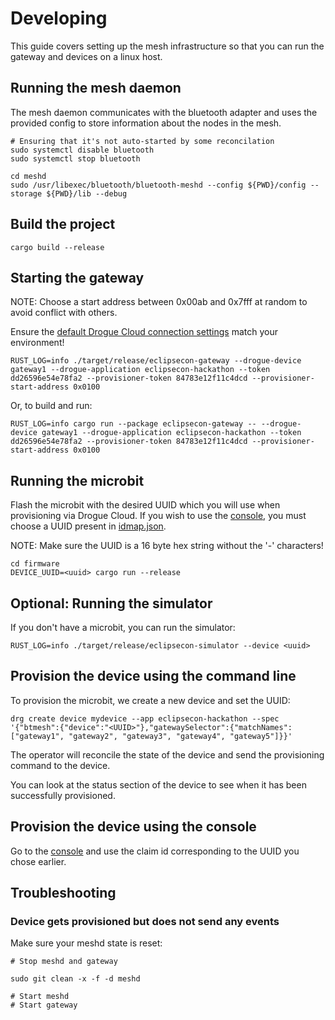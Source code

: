 # Developing

This guide covers setting up the mesh infrastructure so that you can run the gateway and devices on a linux host.

## Running the mesh daemon

The mesh daemon communicates with the bluetooth adapter and uses the provided config to store information about the nodes in the mesh.

```
# Ensuring that it's not auto-started by some reconcilation
sudo systemctl disable bluetooth
sudo systemctl stop bluetooth

cd meshd
sudo /usr/libexec/bluetooth/bluetooth-meshd --config ${PWD}/config --storage ${PWD}/lib --debug
```

## Build the project

```
cargo build --release
```

## Starting the gateway

NOTE: Choose a start address between 0x00ab and 0x7fff at random to avoid conflict with others.

Ensure the [default Drogue Cloud connection settings](https://github.com/Eclipse-IoT/eclipsecon-2022-hackathon/blob/main/gateway/src/main.rs) match your environment!

```
RUST_LOG=info ./target/release/eclipsecon-gateway --drogue-device gateway1 --drogue-application eclipsecon-hackathon --token dd26596e54e78fa2 --provisioner-token 84783e12f11c4dcd --provisioner-start-address 0x0100
```

Or, to build and run:

```shell
RUST_LOG=info cargo run --package eclipsecon-gateway -- --drogue-device gateway1 --drogue-application eclipsecon-hackathon --token dd26596e54e78fa2 --provisioner-token 84783e12f11c4dcd --provisioner-start-address 0x0100
```

## Running the microbit

Flash the microbit with the desired UUID which you will use when provisioning via Drogue Cloud. If you wish to use the [console](https://console-eclipsecon-2022.apps.sandbox.drogue.world/), you must choose a UUID present in [idmap.json](https://github.com/Eclipse-IoT/eclipsecon-2022-hackathon/blob/main/example-apps/console/src/main/resources/META-INF/resources/idmap.json).

NOTE: Make sure the UUID is a 16 byte hex string without the '-' characters!

```
cd firmware
DEVICE_UUID=<uuid> cargo run --release
```

## Optional: Running the simulator

If you don't have a microbit, you can run the simulator:

```
RUST_LOG=info ./target/release/eclipsecon-simulator --device <uuid>
```


## Provision the device using the command line

To provision the microbit, we create a new device and set the UUID:

```
drg create device mydevice --app eclipsecon-hackathon --spec '{"btmesh":{"device":"<UUID>"},"gatewaySelector":{"matchNames":["gateway1", "gateway2", "gateway3", "gateway4", "gateway5"]}}'
```

The operator will reconcile the state of the device and send the provisioning command to the device.

You can look at the status section of the device to see when it has been successfully provisioned.

## Provision the device using the console

Go to the [console](https://console-eclipsecon-2022.apps.sandbox.drogue.world/) and use the claim id corresponding to the UUID you chose earlier.


## Troubleshooting

### Device gets provisioned but does not send any events

Make sure your meshd state is reset:

```
# Stop meshd and gateway

sudo git clean -x -f -d meshd

# Start meshd
# Start gateway
```
